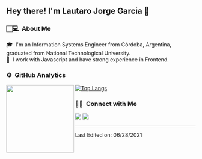 <!-- <img align="left" src="https://user-images.githubusercontent.com/39509244/123680816-81e84200-d81f-11eb-9150-b5475bc97e2c.png"> -->
<h2>Hey there! I'm Lautaro Jorge Garcia 👨</h2>

<!-- ## 👋 &nbsp;Hey there! I'm Aditya -->

### 🏻‍💻 &nbsp;About Me

🎓 &nbsp;I'm an Information Systems Engineer from Córdoba, Argentina, graduated from National Technological University.\
🌱 &nbsp;I work with Javascript and have strong experience in Frontend.

### ⚙️ &nbsp;GitHub Analytics

<p align="center">
<a href="https://github.com/AVS1508">

  <img align="left" height="180em" src="https://github-readme-stats-eight-theta.vercel.app/api?username=lautarojgarcia177&show_icons=true&layout=compact&include_all_commits=true&count_private=true"/>
  
  [![Top Langs](https://github-readme-stats.vercel.app/api/top-langs/?username=lautarojgarcia177&layout=compact)](https://github.com/anuraghazra/github-readme-stats)

<!--   <img height="180em" src="https://github-readme-stats-eight-theta.vercel.app/api/top-langs/?username=AVS1508&layout=compact&langs_count=8&theme=algolia"/> -->
</a>
</p>

### 🤝🏻 &nbsp;Connect with Me

<p align="start">
<a href="mailto:lautarojgarcia177@gmail.com"><img src="https://img.shields.io/badge/-lautarojgarcia177@gmail.com-D14836?style=flat&logo=Gmail&logoColor=white"/></a>
<a href="https://www.linkedin.com/in/lautaro-garcia-b19b75164/"><img src="https://img.shields.io/badge/-Lautaro%20Garcia-0077B5?style=flat&logo=Linkedin&logoColor=white"/></a>
</p>

-----
Last Edited on: 06/28/2021
